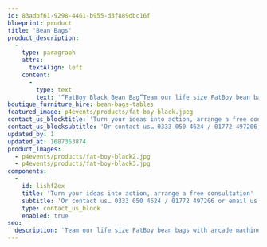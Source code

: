 ```yaml
---
id: 83adbf61-9298-4461-b955-d3f889dbc16f
blueprint: product
title: 'Bean Bags'
product_description:
  -
    type: paragraph
    attrs:
      textAlign: left
    content:
      -
        type: text
        text: '“FatBoy Black Bean Bag”Team our life size FatBoy bean bags with arcade machines or beach themes for an impressive yet informal seating area.Available in Black'
boutique_furniture_hire: bean-bags-tables
featured_image: p4events/products/fat-boy-black.jpeg
contact_us_blocktitle: 'Turn your ideas into action, arrange a free consultation'
contact_us_blocksubtitle: 'Or contact us… 0333 050 4624 / 01772 497206 or email us: info@p4events.co.uk'
updated_by: 1
updated_at: 1687363874
product_images:
  - p4events/products/fat-boy-black2.jpg
  - p4events/products/fat-boy-black3.jpg
components:
  -
    id: lishf2ex
    title: 'Turn your ideas into action, arrange a free consultation'
    subtitle: 'Or contact us… 0333 050 4624 / 01772 497206 or email us: info@p4events.co.uk'
    type: contact_us_block
    enabled: true
seo:
  description: 'Team our life size FatBoy bean bags with arcade machines or beach themes for an impressive yet informal seating area.'
---
```

